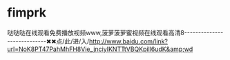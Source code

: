 # fimprk
哒哒哒在线观看免费播放视频www,菠萝菠萝蜜视频在线观看高清8----------------------------✖✖点/此/进/入/http://www.baidu.com/link?url=NoK8PT47PahMhFH8Vie_jnciyIKNTTtVBQKpill6udK&amp;wd

